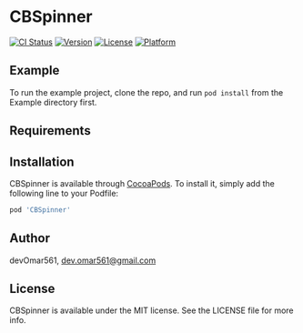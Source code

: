 # CBSpinner

[![CI Status](https://img.shields.io/travis/devOmar561/CBSpinner.svg?style=flat)](https://travis-ci.org/devOmar561/CBSpinner)
[![Version](https://img.shields.io/cocoapods/v/CBSpinner.svg?style=flat)](https://cocoapods.org/pods/CBSpinner)
[![License](https://img.shields.io/cocoapods/l/CBSpinner.svg?style=flat)](https://cocoapods.org/pods/CBSpinner)
[![Platform](https://img.shields.io/cocoapods/p/CBSpinner.svg?style=flat)](https://cocoapods.org/pods/CBSpinner)

## Example

To run the example project, clone the repo, and run `pod install` from the Example directory first.

## Requirements

## Installation

CBSpinner is available through [CocoaPods](https://cocoapods.org). To install
it, simply add the following line to your Podfile:

```ruby
pod 'CBSpinner'
```

## Author

devOmar561, dev.omar561@gmail.com

## License

CBSpinner is available under the MIT license. See the LICENSE file for more info.
